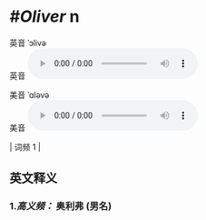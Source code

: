 # ***\#Oliver*** n
英音 ˈɔlivə  
英音
<audio src="./media/Oliver-B.aac" controls="controls"></audio>

美音 ˈɑləvə  
美音
<audio src="./media/Oliver.aac" controls="controls"></audio>



| 词频 1 |  

英文释义
---
### 1.*高义频：* **奥利弗 (男名)**  



